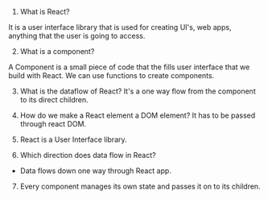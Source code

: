 1. What is React?

It is a user interface library that is used for creating UI's, web apps, anything that the user is going to access.

2. What is a component?

A Component is a small piece of code that the fills user interface that we build with React. We can use functions to create components.

3. What is the dataflow of React?
It's a one way flow from the component to its direct children.

4. How do we make a React element a DOM element?
It has to be passed through react DOM.

5. React is a User Interface library.

6. Which direction does data flow in React?

- Data flows down one way through  React app.

7. Every component manages its own state and passes it on to its children.
